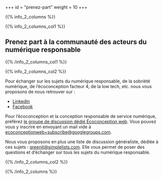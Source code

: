 +++
id = "prenez-part"
weight = 10
+++

{{% info_2_columns %}}

{{% info_2_columns_col1 %}}

## Prenez part à la communauté des acteurs du numérique responsable

{{% /info_2_columns_col1 %}}

{{% info_2_columns_col2 %}}

Pour échanger sur les sujets du numérique responsable, de la sobriété numérique, de l’éco&shy;conception facteur 4, de la low tech, etc. nous vous proposons de nous retrouver sur :

- [Linkedin](https://www.linkedin.com/groups/1912076/)
- [Facebook](https://www.facebook.com/greenitfr)

Pour l’éco&shy;conception et la conception responsable de service numérique, préférez [le groupe de discussion dédié Écoconception web](https://groups.google.com/forum/#%21forum/ecoconceptionweb). Vous pouvez vous y inscrire en envoyant un mail vide à ecoconceptionweb+subscribe@googlegroups.com.

Nous vous proposons en plus une liste de discussion généraliste, dédiée à ces sujets : greenit@simplelists.com. Elle vous permet de poser des questions et d’échanger sur tous les sujets du numérique responsable.

{{% /info_2_columns_col2 %}}

{{% /info_2_columns %}}